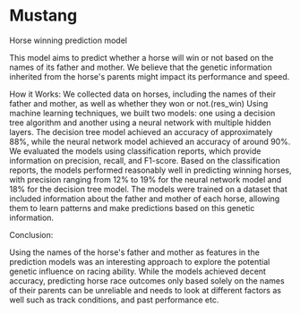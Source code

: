 # Mustang
Horse winning prediction model

This model aims to predict whether a horse will win or not based on the names of its father and mother. We believe that the genetic information inherited from the horse's parents might impact its performance and speed.

How it Works:
We collected data on horses, including the names of their father and mother, as well as whether they won or not.(res_win)
Using machine learning techniques, we built two models: one using a decision tree algorithm and another using a neural network with multiple hidden layers.
The decision tree model achieved an accuracy of approximately 88%, while the neural network model achieved an accuracy of around 90%.
We evaluated the models using classification reports, which provide information on precision, recall, and F1-score.
Based on the classification reports, the models performed reasonably well in predicting winning horses, with precision ranging from 12% to 19% for the neural network model and 18% for the decision tree model.
The models were trained on a dataset that included information about the father and mother of each horse, allowing them to learn patterns and make predictions based on this genetic information.

Conclusion: 

Using the names of the horse's father and mother as features in the prediction models was an interesting approach to explore the potential genetic influence on racing ability. While the models achieved decent accuracy, predicting horse race outcomes only based solely on the names of their parents can be unreliable and needs to look at different factors as well such as track conditions, and past performance etc. 
